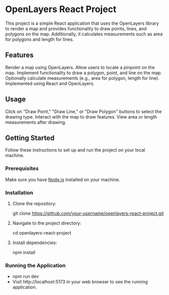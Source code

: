 # OpenLayers React Project

This project is a simple React application that uses the OpenLayers library to render a map and provides functionality to draw points, lines, and polygons on the map. Additionally, it calculates measurements such as area for polygons and length for lines.
## Features
Render a map using OpenLayers.
Allow users to locate a pinpoint on the map.
Implement functionality to draw a polygon, point, and line on the map.
Optionally calculate measurements (e.g., area for polygon, length for line).
Implemented using React and OpenLayers.
## Usage
Click on "Draw Point," "Draw Line," or "Draw Polygon" buttons to select the drawing type.
Interact with the map to draw features.
View area or length measurements after drawing.

## Getting Started

Follow these instructions to set up and run the project on your local machine.

### Prerequisites

Make sure you have [Node.js](https://nodejs.org/) installed on your machine.

### Installation

1. Clone the repository:

    git clone https://github.com/your-username/openlayers-react-project.git

2. Navigate to the project directory:

    cd openlayers-react-project

3. Install dependencies:

    npm install
   

### Running the Application

- npm run dev
- Visit http://localhost:5173 in your web browser to see the running application.
